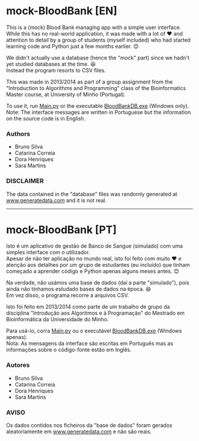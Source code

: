 # mock-BloodBank [EN]

This is a (mock) Blood Bank managing app with a simple user interface.\
While this has no real-world application, it was made with a lot of :heart: and attention to detail by a group of students (myself included) who had started learning code and Python just a few months earlier. :blush:

We didn't actually use a database (hence the "mock" part) since we hadn't yet studied databases at the time. :satisfied:\
Instead the program resorts to CSV files.

This was made in 2013/2014 as part of a group assignment from the "Introduction to Algorithms and Programming" class of the Bioinformatics Master course, at University of Minho (Portugal).

To use it, run [Main.py](Main.py) or the executable [BloodBankDB.exe](BloodBankEXE/BloodBankDB.exe) (Windows only).\
Note: The interface messages are written in Portuguese but the information on the source code is in English.

### Authors
* Bruno Silva
* Catarina Correia
* Dora Henriques
* Sara Martins

### DISCLAIMER
The data contained in the "database" files was randomly generated at www.generatedata.com and it is not real.
________________________________________________

# mock-BloodBank [PT]

Isto é um aplicativo de gestão de Banco de Sangue (simulado) com uma simples interface com o utilizador.\
Apesar de não ter aplicação no mundo real, isto foi feito com muito :heart: e atenção aos detalhes por um grupo de estudantes (eu incluído) que tinham começado a aprender código e Python apenas alguns meses antes. :blush:

Na verdade, não usámos uma base de dados (daí a parte "simulado"), pois ainda não tínhamos estudado bases de dados na época. :satisfied:\
Em vez disso, o programa recorre a arquivos CSV.

Isto foi feito em 2013/2014 como parte de um trabalho de grupo da disciplina "Introdução aos Algoritmos e à Programação" do Mestrado em Bioinformática da Universidade do Minho.

Para usá-lo, corra [Main.py](Main.py) ou o executável [BloodBankDB.exe](BloodBankEXE/BloodBankDB.exe) (Windows apenas).\
Nota: As mensagens da interface são escritas em Português mas as informações sobre o código-fonte estão em Inglês.

### Autores
* Bruno Silva
* Catarina Correia
* Dora Henriques
* Sara Martins

### AVISO
Os dados contidos nos ficheiros da "base de dados" foram gerados aleatoriamente em www.generatedata.com e não são reais.

